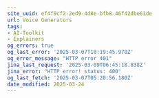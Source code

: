 ```yaml
---
site_uuid: ef4f9cf2-2ed9-4d8e-bfb8-46f42dbe61de
url: Voice Generators
tags:
- AI-Toolkit
- Explainers
og_errors: true
og_last_error: '2025-03-07T10:19:45.970Z'
og_error_message: "HTTP error 401"
jina_last_request: '2025-03-09T06:45:18.838Z'
jina_error: "HTTP error! status: 400"
og_last_fetch: '2025-03-07T05:20:56.180Z'
date_modified: 2025-03-24
---
```





